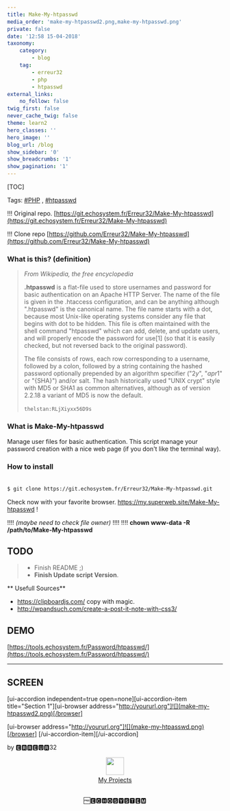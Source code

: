 ```yaml
---
title: Make-My-htpasswd
media_order: 'make-my-htpasswd2.png,make-my-htpasswd.png'
private: false
date: '12:58 15-04-2018'
taxonomy:
    category:
        - blog
    tag:
        - erreur32
        - php
        - htpasswd
external_links:
    no_follow: false
twig_first: false
never_cache_twig: false
theme: learn2
hero_classes: ''
hero_image: ''
blog_url: /blog
show_sidebar: '0'
show_breadcrumbs: '1'
show_pagination: '1'
---
```


[TOC]

Tags: [#PHP](https://echosystem.fr/search/query:php)  ,  [#htpasswd](https://echosystem.fr/search/query:htpasswd)  


!!! Original repo.   [https://git.echosystem.fr/Erreur32/Make-My-htpasswd](https://git.echosystem.fr/Erreur32/Make-My-htpasswd)
 
!!! Clone repo       [https://github.com/Erreur32/Make-My-htpasswd](https://github.com/Erreur32/Make-My-htpasswd)

 

### What is this? (definition)
 
> _From Wikipedia, the free encyclopedia_
>  
> **.htpasswd** is a flat-file used to store usernames and password for basic authentication on an Apache HTTP Server. The name of the file is given in the .htaccess configuration, and can be anything although ".htpasswd" is the canonical name. The file name starts with a dot, because most Unix-like operating systems consider any file that begins with dot to be hidden. This file is often maintained with the shell command "htpasswd" which can add, delete, and update users, and will properly encode the password for use[1] (so that it is easily checked, but not reversed back to the original password).
> 
> The file consists of rows, each row corresponding to a username, followed by a colon, followed by a string containing the hashed password optionally prepended by an algorithm specifier ("$2y$", "$apr1$" or "{SHA}") and/or salt. The hash historically used "UNIX crypt" style with MD5 or SHA1 as common alternatives, although as of version 2.2.18 a variant of MD5 is now the default.
> 
> ```thelstan:RLjXiyxx56D9s ```

### What is Make-My-htpasswd
Manage user files for basic authentication.
This script manage  your password creation with a nice web page (if you don't like the terminal way).


### How to install

```bash

$ git clone https://git.echosystem.fr/Erreur32/Make-My-htpasswd.git

```

Check now with your favorite browser. https://my.superweb.site/Make-My-htpasswd !

!!!! *(maybe need to check file owner)*
!!!! 
!!!!  **chown www-data -R /path/to/Make-My-htpasswd**



## TODO 
> 
>  - Finish README ;)
>  - **Finish Update script Version**.
>  


** Usefull Sources**

 - https://clipboardjs.com/  copy with magic.
 - http://wpandsuch.com/create-a-post-it-note-with-css3/ 


## DEMO 

[https://tools.echosystem.fr/Password/htpasswd/](https://tools.echosystem.fr/Password/htpasswd/)


**********************************************************

## SCREEN

[ui-accordion independent=true open=none][ui-accordion-item title="Section 1"][ui-browser address="http://yoururl.org"]![](make-my-htpasswd2.png)[/browser]

[ui-browser address="http://yoururl.org"]![](make-my-htpasswd.png)[/browser]
[/ui-accordion-item][/ui-accordion]

by 🅴🆁🆁🅴🆄🆁32


<center>
<div class="row">
<div class="4u 12u$(mobile)">
<img src="https://echosystem.fr/_img/1skull-50.png" alt="" width="42" height="41" />
<br><a href="https://echosystem.fr/my-projects">My Projects</a>
</div>
</div>
<p><br> 🆓🅴🅲🅷🅾️🆂🆈🆂🆃🅴🅼</p>
</center>
